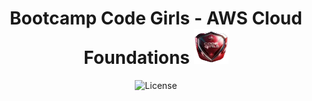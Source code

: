 <h1 align="center"> Bootcamp Code Girls - AWS Cloud Foundations <img src=".github/code-girls.png" width="55px"></h1>

<p align="center">
  <img alt="License" src="https://img.shields.io/static/v1?label=license&message=MIT&color=c920c9&labelColor=000000">
</p>